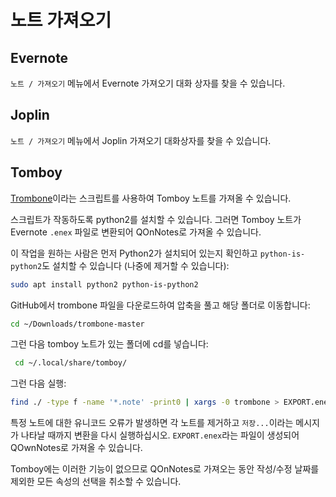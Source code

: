 # 노트 가져오기

## Evernote

`노트 / 가져오기` 메뉴에서 Evernote 가져오기 대화 상자를 찾을 수 있습니다.

## Joplin

` 노트 / 가져오기 ` 메뉴에서 Joplin 가져오기 대화상자를 찾을 수 있습니다.

## Tomboy

[Trombone](https://github.com/samba/trombone)이라는 스크립트를 사용하여 Tomboy 노트를 가져올 수 있습니다.

스크립트가 작동하도록 python2를 설치할 수 있습니다. 그러면 Tomboy 노트가 Evernote `.enex` 파일로 변환되어 QOnNotes로 가져올 수 있습니다.

이 작업을 원하는 사람은 먼저 Python2가 설치되어 있는지 확인하고 `python-is-python2`도 설치할 수 있습니다 (나중에 제거할 수 있습니다):

```bash
sudo apt install python2 python-is-python2
```

GitHub에서 trombone 파일을 다운로드하여 압축을 풀고 해당 폴더로 이동합니다:

```bash
cd ~/Downloads/trombone-master
```

그런 다음 tomboy 노트가 있는 폴더에 cd를 넣습니다:

```bash
 cd ~/.local/share/tomboy/
```

그런 다음 실행:

```bash
find ./ -type f -name '*.note' -print0 | xargs -0 trombone > EXPORT.enex
```

특정 노트에 대한 유니코드 오류가 발생하면 각 노트를 제거하고 `저장...`이라는 메시지가 나타날 때까지 변환을 다시 실행하십시오. `EXPORT.enex`라는 파일이 생성되어 QOwnNotes로 가져올 수 있습니다.

Tomboy에는 이러한 기능이 없으므로 QOnNotes로 가져오는 동안 작성/수정 날짜를 제외한 모든 속성의 선택을 취소할 수 있습니다.
